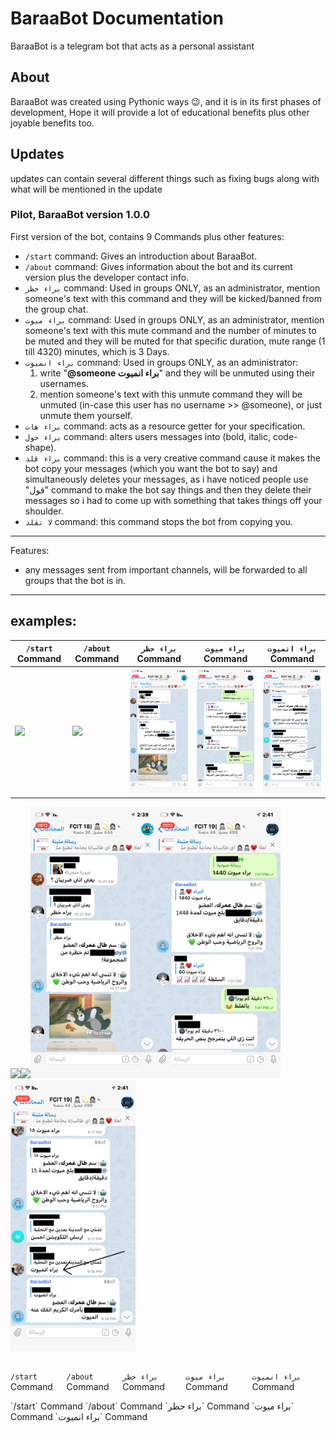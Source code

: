 # BaraaBot Documentation
BaraaBot is a telegram bot that acts as a personal assistant
## About
BaraaBot was created using Pythonic ways 😉, and it is in its first phases of development, Hope it will provide a lot of educational benefits plus other joyable benefits too.
## Updates
updates can contain several different things such as fixing bugs along with what will be mentioned in the update
### Pilot, BaraaBot version 1.0.0
First version of the bot, contains 9 Commands plus other features:
- `/start` command: Gives an introduction about BaraaBot.
- `/about` command: Gives information about the bot and its current version plus the developer contact info.
- `براء حظر` command: Used in groups ONLY, as an administrator, mention someone's text with this command and they will be kicked/banned from the group chat.
- `براء ميوت` command: Used in groups ONLY, as an administrator, mention someone's text with this mute command and the number of minutes to be muted and they will be muted for that specific duration, mute range (1 till 4320) minutes, which is 3 Days.
- `براء انميوت` command: Used in groups ONLY, as an administrator:
  1. write "**@someone براء انميوت**" and they will be unmuted using their usernames.
  2. mention someone's text with this unmute command they will be unmuted (in-case this user has no username >> @someone), or just unmute them yourself.
- `براء هات` command: acts as a resource getter for your specification.
- `براء حول` command: alters users messages into (bold, italic, code-shape).
- `براء قلد` command: this is a very creative command cause it makes the bot copy your messages (which you want the bot to say) and simultaneously deletes your messages, as i have noticed people use "قول" command to make the bot say things and then they delete their messages so i had to come up with something that takes things off your shoulder.
- `لا تقلد` command: this command stops the bot from copying you.
-----
Features:
- any messages sent from important channels, will be forwarded to all groups that the bot is in.
----
examples:
----
| `/start` Command | `/about` Command | `براء حظر` Command | `براء ميوت` Command | `براء انميوت` Command | 
| --------------- | -------- | -------- | -------- | -------- |
|<img src="images/startCommand.gif" width="200" /> | <img src="images/aboutCommand.gif" width="200" /> | <img src="images/banCommand.jpg" width="200" /> | <img src="images/muteCommand.jpg" width="200" /> | <img src="images/unmuteCommand.jpg" width="200" /> |
<img src="images/startCommand.gif" width="200" /><img src="images/aboutCommand.gif" width="200" /><img src="images/banCommand.jpg" width="200" /><img src="images/muteCommand.jpg" width="200" /><img src="images/unmuteCommand.jpg" width="200" />
<div style="display: flex; justify-content: space-between;">
  <p><code>/start</code> Command</p> <p><code>/about</code> Command</p> <p><code>براء حظر</code> Command</p> <p><code>براء ميوت</code> Command</p> <p><code>براء انميوت</code> Command</p>
</div>
`/start` Command `/about` Command `براء حظر` Command `براء ميوت` Command `براء انميوت` Command
